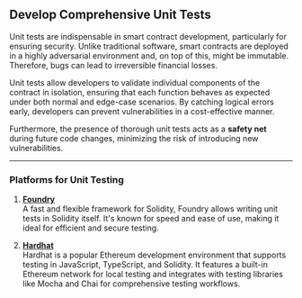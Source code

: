 ## Develop Comprehensive Unit Tests

Unit tests are indispensable in smart contract development, particularly for ensuring security. Unlike traditional software, smart contracts are deployed in a highly adversarial environment and, on top of this, might be immutable. Therefore, bugs can lead to irreversible financial losses.  

Unit tests allow developers to validate individual components of the contract in isolation, ensuring that each function behaves as expected under both normal and edge-case scenarios. By catching logical errors early, developers can prevent vulnerabilities in a cost-effective manner.  

Furthermore, the presence of thorough unit tests acts as a **safety net** during future code changes, minimizing the risk of introducing new vulnerabilities.

---

### Platforms for Unit Testing

1. **[Foundry](https://github.com/foundry-rs/foundry)**  
   A fast and flexible framework for Solidity, Foundry allows writing unit tests in Solidity itself. It's known for speed and ease of use, making it ideal for efficient and secure testing.

2. **[Hardhat](https://hardhat.org/)**  
   Hardhat is a popular Ethereum development environment that supports testing in JavaScript, TypeScript, and Solidity. It features a built-in Ethereum network for local testing and integrates with testing libraries like Mocha and Chai for comprehensive testing workflows.